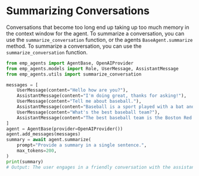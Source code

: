 # Summarizing Conversations
Conversations that become too long end up taking up too much memory in the context window for the agent.  To summarize a conversation, you can use the `summarize_conversation` function, or the agents `BaseAgent.summarize` method.
To summarize a conversation, you can use the `summarize_conversation` function.

```python
from emp_agents import AgentBase, OpenAIProvider
from emp_agents.models import Role, UserMessage, AssistantMessage
from emp_agents.utils import summarize_conversation

messages = [
    UserMessage(content="Hello how are you?"),
    AssistantMessage(content="I'm doing great, thanks for asking!"),
    UserMessage(content="Tell me about baseball."),
    AssistantMessage(content="Baseball is a sport played with a bat and a ball.  It's a very popular sport in the United States.  The goal is to score runs by hitting the ball and running around the bases."),
    UserMessage(content="What's the best baseball team?"),
    AssistantMessage(content="The best baseball team is the Boston Red Sox. They are a very successful team that has won many championships and have a really interesting history."),
]
agent = AgentBase(provider=OpenAIProvider())
agent.add_messages(messages)
summary = await agent.summarize(
    prompt="Provide a summary in a single sentence.",
    max_tokens=200,
)
print(summary)
# Output: The user engages in a friendly conversation with the assistant about baseball, discussing its basics and identifying the Boston Red Sox as the best team due to their success and history.
```
